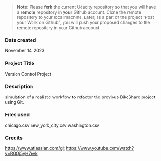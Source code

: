 >**Note**: Please **fork** the current Udacity repository so that you will have a **remote** repository in **your** Github account. Clone the remote repository to your local machine. Later, as a part of the project "Post your Work on Github", you will push your proposed changes to the remote repository in your Github account.

### Date created
November 14, 2023

### Project Title
Version Control Project

### Description
simulation of a realistic workflow to refactor the previous BikeShare project using Git. 

### Files used
chicago.csv
new_york_city.csv
washington.csv

### Credits
https://www.atlassian.com/git
https://www.youtube.com/watch?v=RGOj5yH7evk
